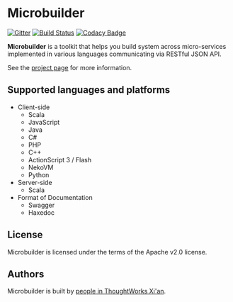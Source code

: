 # Microbuilder

[![Gitter](https://badges.gitter.im/Join%20Chat.svg)](https://gitter.im/ThoughtWorksInc/microbuilder?utm_source=badge&utm_medium=badge&utm_campaign=pr-badge)
[![Build Status](https://travis-ci.org/ThoughtWorksInc/microbuilder.svg)](https://travis-ci.org/ThoughtWorksInc/microbuilder)
[![Codacy Badge](https://api.codacy.com/project/badge/fd104afd052347e7ad78d64369bf706f)](https://www.codacy.com/app/zhanglongyang/microbuilder)

**Microbuilder** is a toolkit that helps you build system across micro-services
implemented in various languages communicating via RESTful JSON API.

See the [project page](https://thoughtworksinc.github.io/microbuilder/) for more information.

## Supported languages and platforms

* Client-side
  * Scala
  * JavaScript
  * Java
  * C# 
  * PHP
  * C++
  * ActionScript 3 / Flash
  * NekoVM
  * Python
* Server-side
  * Scala
* Format of Documentation
  * Swagger
  * Haxedoc

## License

Microbuilder is licensed under the terms of the Apache v2.0 license.

## Authors

Microbuilder is built by [people in ThoughtWorks Xi'an](https://github.com/ThoughtWorksInc/microbuilder/graphs/contributors).
